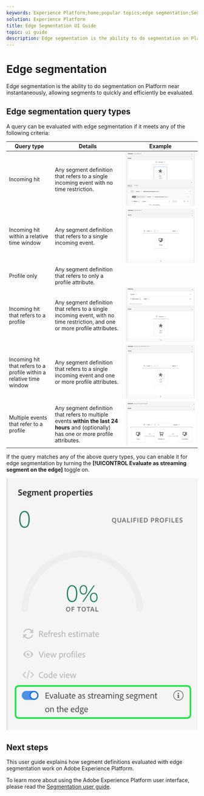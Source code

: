 ```yaml
---
keywords: Experience Platform;home;popular topics;edge segmentation;Segmentation;Segmentation Service;segmentation service;ui guide;streaming edge;
solution: Experience Platform
title: Edge Segmentation UI Guide
topic: ui guide
description: Edge segmentation is the ability to do segmentation on Platform near instantaneously, allowing segments to quickly and efficiently be evaluated.
---
```


# Edge segmentation

Edge segmentation is the ability to do segmentation on Platform near instantaneously, allowing segments to quickly and efficiently be evaluated.

## Edge segmentation query types

A query can be evaluated with edge segmentation if it meets any of the following criteria:

| Query type | Details | Example |
| ---------- | ------- | ------- |
| Incoming hit | Any segment definition that refers to a single incoming event with no time restriction. | ![](../images/ui/edge-segmentation/incoming-hit.png) |
| Incoming hit within a relative time window | Any segment definition that refers to a single incoming event. | ![](../images/ui/edge-segmentation/relative-hit-success.png) |
| Profile only | Any segment definition that refers to only a profile attribute. | |
| Incoming hit that refers to a profile | Any segment definition that refers to a single incoming event, with no time restriction, and one or more profile attributes. | ![](../images/ui/edge-segmentation/profile-hit.png) |
| Incoming hit that refers to a profile within a relative time window | Any segment definition that refers to a single incoming event and one or more profile attributes. | ![](../images/ui/edge-segmentation/profile-relative-success.png) |
| Multiple events that refer to a profile | Any segment definition that refers to multiple events **within the last 24 hours** and (optionally) has one or more profile attributes. | ![](../images/ui/edge-segmentation/event-history-success.png) |

If the query matches any of the above query types, you can enable it for edge segmentation by turning the **[!UICONTROL Evaluate as streaming segment on the edge]** toggle on.

![](../images/ui/edge-segmentation/mark-on-edge.png)

## Next steps

This user guide explains how segment definitions evaluated with edge segmentation work on Adobe Experience Platform. 

To learn more about using the Adobe Experience Platform user interface, please read the [Segmentation user guide](./overview.md).